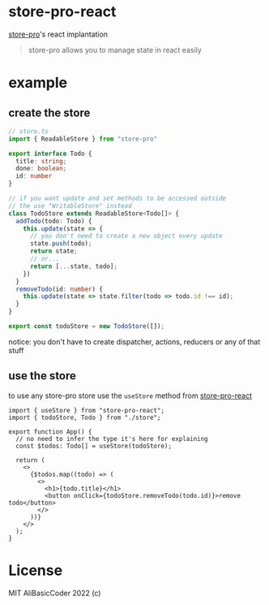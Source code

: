# store-pro-react

[store-pro](https://npmjs.com/package/store-pro)'s react implantation

> store-pro allows you to manage state in react easily

# example

## create the store

```ts
// store.ts
import { ReadableStore } from "store-pro"

export interface Todo {
  title: string;
  done: boolean;
  id: number
}

// if you want update and set methods to be accessed outside
// the use "WritableStore" instead
class TodoStore extends ReadableStore<Todo[]> {
  addTodo(todo: Todo) {
    this.update(state => {
      // you don't need to create a new object every update
      state.push(todo);
      return state;
      // or...
      return [...state, todo];
    })
  }
  removeTodo(id: number) {
    this.update(state => state.filter(todo => todo.id !== id);
  }
}

export const todoStore = new TodoStore([]);
```

notice: you don't have to create dispatcher, actions, reducers or any of that stuff

## use the store

to use any store-pro store use the `useStore` method from [store-pro-react](https://npmjs.com/package/store-pro-react)

```tsx
import { useStore } from "store-pro-react";
import { todoStore, Todo } from "./store";

export function App() {
  // no need to infer the type it's here for explaining
  const $todos: Todo[] = useStore(todoStore);

  return (
    <>
      {$todos.map((todo) => (
        <>
          <h1>{todo.title}</h1>
          <button onClick={todoStore.removeTodo(todo.id)}>remove todo</button>
        </>
      ))}
    </>
  );
}
```

# License

MIT AliBasicCoder 2022 (c)
